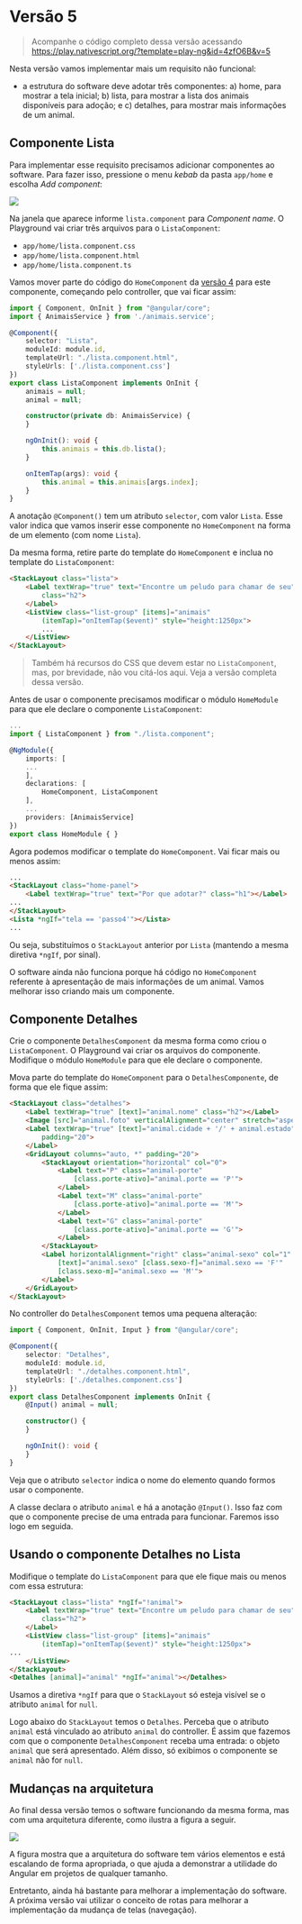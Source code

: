 # Versão 5

> Acompanhe o código completo dessa versão acessando https://play.nativescript.org/?template=play-ng&id=4zfO6B&v=5

Nesta versão vamos implementar mais um requisito não funcional:

* a estrutura do software deve adotar três componentes: a) home, para mostrar a tela inicial; b) lista, para mostrar a lista dos animais disponíveis para adoção; e c) detalhes, para mostrar mais informações de um animal.

## Componente Lista

Para implementar esse requisito precisamos adicionar componentes ao software. Para fazer isso, pressione o menu *kebab* da pasta `app/home` e escolha *Add component*:

![](img/adotapet-v5/playground-menu-add-component.png)

Na janela que aparece informe `lista.component` para *Component name*. O Playground vai criar três arquivos para o `ListaComponent`:

* `app/home/lista.component.css`
* `app/home/lista.component.html`
* `app/home/lista.component.ts`

Vamos mover parte do código do `HomeComponent` da [versão 4](adotapet-v4.md) para este componente, começando pelo controller, que vai ficar assim:

```typescript
import { Component, OnInit } from "@angular/core";
import { AnimaisService } from './animais.service';

@Component({
	selector: "Lista",
	moduleId: module.id,
	templateUrl: "./lista.component.html",
	styleUrls: ['./lista.component.css']
})
export class ListaComponent implements OnInit {
	animais = null;
	animal = null;

	constructor(private db: AnimaisService) {
	}

	ngOnInit(): void {
		this.animais = this.db.lista();
	}

	onItemTap(args): void {
		this.animal = this.animais[args.index];
	}
}
```

A anotação `@Component()` tem um atributo `selector`, com valor `Lista`. Esse valor indica que vamos inserir esse componente no `HomeComponent` na forma de um elemento (com nome `Lista`).

Da mesma forma, retire parte do template do `HomeComponent` e inclua no template do `ListaComponent`:

```html
<StackLayout class="lista">
    <Label textWrap="true" text="Encontre um peludo para chamar de seu"
        class="h2">
    </Label>
    <ListView class="list-group" [items]="animais"
        (itemTap)="onItemTap($event)" style="height:1250px">
        ...
    </ListView>
</StackLayout>
```

> Também há recursos do CSS que devem estar no `ListaComponent`, mas, por brevidade, não vou citá-los aqui. Veja a versão completa dessa versão.

Antes de usar o componente precisamos modificar o módulo `HomeModule` para que ele declare o componente `ListaComponent`:

```typescript
...
import { ListaComponent } from "./lista.component";

@NgModule({
    imports: [
    ...
    ],
    declarations: [
        HomeComponent, ListaComponent
    ],
    ...
    providers: [AnimaisService]
})
export class HomeModule { }
```

Agora podemos modificar o template do `HomeComponent`. Vai ficar mais ou menos assim:

```html
...
<StackLayout class="home-panel">
    <Label textWrap="true" text="Por que adotar?" class="h1"></Label>
...
</StackLayout>
<Lista *ngIf="tela == 'passo4'"></Lista>
...
```

Ou seja, substituímos o `StackLayout` anterior por `Lista` (mantendo a mesma diretiva `*ngIf`, por sinal).

O software ainda não funciona porque há código no `HomeComponent` referente à apresentação de mais informações de um animal. Vamos melhorar isso criando mais um componente.

## Componente Detalhes

Crie o componente `DetalhesComponent` da mesma forma como criou o `ListaComponent`. O Playground vai criar os arquivos do componente. Modifique o módulo `HomeModule` para que ele declare o componente.

Mova parte do template do `HomeComponent` para o `DetalhesComponente`, de forma que ele fique assim:

```html
<StackLayout class="detalhes">
    <Label textWrap="true" [text]="animal.nome" class="h2"></Label>
    <Image [src]="animal.foto" verticalAlignment="center" stretch="aspectFill"></Image>
    <Label textWrap="true" [text]="animal.cidade + '/' + animal.estado"
        padding="20">
    </Label>
    <GridLayout columns="auto, *" padding="20">
        <StackLayout orientation="horizontal" col="0">
            <Label text="P" class="animal-porte"
                [class.porte-ativo]="animal.porte == 'P'">
            </Label>
            <Label text="M" class="animal-porte"
                [class.porte-ativo]="animal.porte == 'M'">
            </Label>
            <Label text="G" class="animal-porte"
                [class.porte-ativo]="animal.porte == 'G'">
            </Label>
        </StackLayout>
        <Label horizontalAlignment="right" class="animal-sexo" col="1"
            [text]="animal.sexo" [class.sexo-f]="animal.sexo == 'F'"
            [class.sexo-m]="animal.sexo == 'M'">
        </Label>
    </GridLayout>
</StackLayout>
```

No controller do `DetalhesComponent` temos uma pequena alteração:

```typescript
import { Component, OnInit, Input } from "@angular/core";

@Component({
	selector: "Detalhes",
	moduleId: module.id,
	templateUrl: "./detalhes.component.html",
	styleUrls: ['./detalhes.component.css']
})
export class DetalhesComponent implements OnInit {
	@Input() animal = null;

	constructor() {
	}

	ngOnInit(): void {
	}
}
```

Veja que o atributo `selector` indica o nome do elemento quando formos usar o componente.

A classe declara o atributo `animal` e há a anotação `@Input()`. Isso faz com que o componente precise de uma entrada para funcionar. Faremos isso logo em seguida.

## Usando o componente Detalhes no Lista

Modifique o template do `ListaComponent` para que ele fique mais ou menos com essa estrutura:

```html
<StackLayout class="lista" *ngIf="!animal">
    <Label textWrap="true" text="Encontre um peludo para chamar de seu"
        class="h2">
    </Label>
    <ListView class="list-group" [items]="animais"
        (itemTap)="onItemTap($event)" style="height:1250px">
...
    </ListView>
</StackLayout>
<Detalhes [animal]="animal" *ngIf="animal"></Detalhes>
```

Usamos a diretiva `*ngIf` para que o `StackLayout` só esteja visível se o atributo `animal` for `null`. 

Logo abaixo do `StackLayout` temos o `Detalhes`. Perceba que o atributo `animal` está vinculado ao atributo `animal` do controller. É assim que fazemos com que o componente `DetalhesComponent` receba uma entrada: o objeto `animal` que será apresentado. Além disso, só exibimos o componente se `animal` não for `null`.

## Mudanças na arquitetura

Ao final dessa versão temos o software funcionando da mesma forma, mas com uma arquitetura diferente, como ilustra a figura a seguir.

![](img/adotapet-v5/arquitetura-angular.png)

A figura mostra que a arquitetura do software tem vários elementos e está escalando de forma apropriada, o que ajuda a demonstrar a utilidade do Angular em projetos de qualquer tamanho.

Entretanto, ainda há bastante para melhorar a implementação do software. A próxima versão vai utilizar o conceito de rotas para melhorar a implementação da mudança de telas (navegação).
